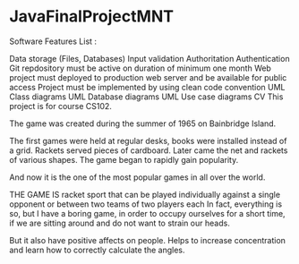 # JavaFinalProjectMNT

Software Features List :

Data storage (Files, Databases)
Input validation
Authoritation
Authentication
Git repdository must be active on duration of minimum one month
Web project must deployed to production web server and be available for public access
Project must be implemented by using clean code convention
UML Class diagrams
UML Database diagrams
UML Use case diagrams
CV
This project is for course CS102.

The game was created during the summer of 1965 on Bainbridge Island.

The first games were held at regular desks, books were installed instead of a grid. Rackets served pieces of cardboard. Later came the net and rackets of various shapes. The game began to rapidly gain popularity.

And now it is the one of the most popular games in all over the world.

THE GAME IS  racket sport that can be played individually against a single opponent or between two teams of two players each In fact, everything is so, but I have a boring game, in order to occupy ourselves for a short time, if we are sitting around and do not want to strain our heads.

But it also have positive affects on people. Helps to increase concentration and learn how to correctly calculate the angles.
